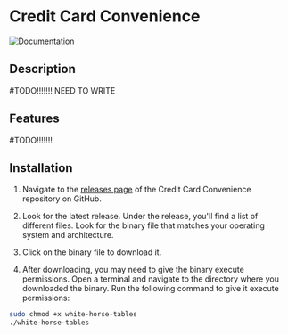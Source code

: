 # Credit Card Convenience

[![Documentation](https://img.shields.io/badge/documentation-visit-blue)](https://gignsky.github.io/white-horse-tables/)

## Description

#TODO!!!!!!! NEED TO WRITE

## Features

#TODO!!!!!!!

## Installation

1. Navigate to the [releases page](https://github.com/gignsky/white-horse-tables/releases) of the Credit Card Convenience repository on GitHub.

2. Look for the latest release. Under the release, you'll find a list of different files. Look for the binary file that matches your operating system and architecture.

3. Click on the binary file to download it.

4. After downloading, you may need to give the binary execute permissions. Open a terminal and navigate to the directory where you downloaded the binary. Run the following command to give it execute permissions:

```bash
sudo chmod +x white-horse-tables
./white-horse-tables
```
